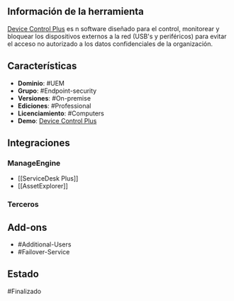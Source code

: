 ## Información de la herramienta

[Device Control Plus](https://www.manageengine.com/latam/device-control/) es n software diseñado para el control, monitorear y bloquear los dispositivos externos a la red (USB's y periféricos) para evitar el acceso no autorizado a los datos confidenciales de la organización.

## Características

+ **Dominio**: #UEM
+ **Grupo**: #Endpoint-security 
+ **Versiones**: #On-premise 
+ **Ediciones**: #Professional 
+ **Licenciamiento**: #Computers 
+ **Demo**: [Device Control Plus](https://demo.devicecontrolplus.com/)
## Integraciones
### ManageEngine
+ [[ServiceDesk Plus]]
+ [[AssetExplorer]]
### Terceros
## Add-ons
+ #Additional-Users 
+ #Failover-Service 


## Estado

#Finalizado 